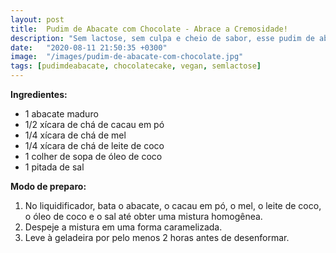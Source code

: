 ```yaml
---
layout: post
title:  Pudim de Abacate com Chocolate - Abrace a Cremosidade!
description: "Sem lactose, sem culpa e cheio de sabor, esse pudim de abacate com chocolate é a sobremesa perfeita para os amantes de chocolate"
date:   "2020-08-11 21:50:35 +0300"
image:  "/images/pudim-de-abacate-com-chocolate.jpg"
tags: [pudimdeabacate, chocolatecake, vegan, semlactose]
---
```


**Ingredientes:**

-   1 abacate maduro
-   1/2 xícara de chá de cacau em pó
-   1/4 xícara de chá de mel
-   1/4 xícara de chá de leite de coco
-   1 colher de sopa de óleo de coco
-   1 pitada de sal

**Modo de preparo:**

1.  No liquidificador, bata o abacate, o cacau em pó, o mel, o leite de coco, o óleo de coco e o sal até obter uma mistura homogênea.
2.  Despeje a mistura em uma forma caramelizada.
3.  Leve à geladeira por pelo menos 2 horas antes de desenformar.
